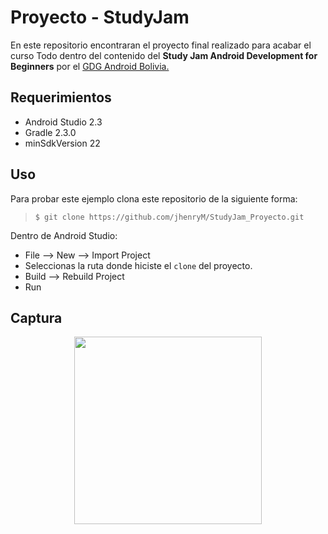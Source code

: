 # Proyecto - StudyJam

En este repositorio encontraran el proyecto final realizado para acabar el curso
Todo dentro del contenido del **Study Jam Android Development for Beginners** por el [GDG Android Bolivia.](http://www.gdg.androidbolivia.com/)


## Requerimientos

  * Android Studio 2.3
  * Gradle 2.3.0
  * minSdkVersion 22

## Uso

Para probar este ejemplo clona este repositorio de la siguiente forma:
>
>     $ git clone https://github.com/jhenryM/StudyJam_Proyecto.git

Dentro de Android Studio:

* File --> New --> Import Project
* Seleccionas la ruta donde hiciste el `clone` del proyecto.
* Build --> Rebuild Project
* Run

## Captura

<div align="center">
    <center>
        <img src="/img/captura.png" width="300">
    </center>
</div>
<br><br>

